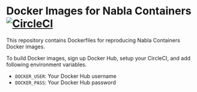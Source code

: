 # Docker Images for Nabla Containers [![CircleCI](https://circleci.com/gh/retrage/nabla-docker.svg?style=shield)](https://circleci.com/gh/retrage/nabla-docker)

This repository contains Dockerfiles
for reproducing Nabla Containers Docker images.

To build Docker images, sign up Docker Hub, setup your CircleCI,
and add following environment variables.

* `DOCKER_USER`: Your Docker Hub username
* `DOCKER_PASS`: Your Docker Hub password
